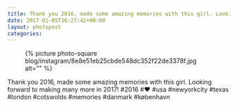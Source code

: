 ```yaml
---
title: Thank you 2016, made some amazing memories with this girl. Looking forward to making many more in 2017!
date: 2017-01-05T16:27:42+00:00
layout: photopost
categories:
---
```


<figure class="photo photo--square">
  {% picture photo-square blog/instagram/8e8e51eb25cbde548dc352f22de3378f.jpg alt="" %}
</figure>

Thank you 2016, made some amazing memories with this girl. Looking forward to making many more in 2017!
#2016 #❤️ #usa #newyorkcity #texas #london #cotswolds #memories #danmark #københavn
